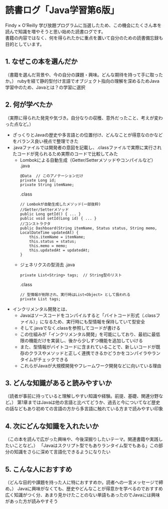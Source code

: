 # 読書ログ「Java学習第6版」

Findy × O’Reilly 学び放題プログラムに当選したため、この機会にたくさん本を読んで知識を増やそうと思い始めた読書ログです。  
書籍の内容ではなく、何を得られたかに重点を置いて自分のための読書備忘録も目的としています。

## 1. なぜこの本を選んだか
（書籍を選んだ背景や、今の自分の課題・興味。どんな期待を持って手に取ったか。）
rubyを経て静的型付け言語でオブジェクト指向の理解を深めるためJava学習中のため、Javaとは？の学習に選択

## 2. 何が学べたか
（実際に得られた発見や気づき。自分なりの収穫、意外だったこと、考えが変わった点など。）
- ざっくりとJavaの歴史や多言語との位置付け、どんなことが得意なのかなどをバランス良い視点で整理できた
- .javaファイルでは開発者の意図を記載し、.classファイルで実際に実行されたコードが見られるため実際のコードで比較してみた
  - Lombokによる自動生成（Getter/Setterメソッドやコンパイルなど）
    .java
    ```
    @Data  // このアノテーションだけ
    private Long id;
    private String itemName;
    ```
    .class
    ```
    // Lombokが自動生成したメソッド(一部抜粋)
    //Getter/Setterメソッド
    public Long getId() { ... }
    public void setId(Long id) { ... }
    //コンストラクタ
    public Dashboard(String itemName, Status status, String memo, LocalDateTime updatedAt) {
        this.itemName = itemName;
        this.status = status;
        this.memo = memo;
        this.updatedAt = updatedAt;
    }
    ```
  - ジェネリクスの型消去
    .java
    ```
    private List<String> tags;  // String型のリスト
    ```
    .class
    ```
    // 型情報が削除され、実行時はList<Object> として扱われる
    private List tags;
    ```
- インクリメンタル開発とは、
  - Javaはソースコードをコンパイルすると「バイトコード形式（.classファイル）」になるため、実行時にも型情報を保持していて型安全
  - そして.javaでなく.classを参照してコードが書ける
  - この仕組みが「インクリメンタル開発」を可能にしており、最初に最低限の機能だけを実装し、後から少しずつ機能を追加していける
  - また、型情報がバイトコードに含まれていることで、新しいコードが既存のクラスやメソッドと正しく連携できるかどうかをコンパイラやランタイムがチェックできる
  - これらがJavaが大規模開発やフレームワーク開発などに向いている理由

## 3. どんな知識があると読みやすいか
（読者が事前に持っていると理解しやすい知識や経験。前提、基礎、関連分野など。）
第1章まではJavaは他の言語と比べてどうか、過去と今についてなど歴史の話などもあり初めての言語の方から多言語に触れている方まで読みやすい印象

## 4. 次にどんな知識を入れたいか
（この本を読んで広がった興味や、今後深掘りしたいテーマ。関連書籍や実践したいことなど。）
「Javaはスクリプト型でもありランタイム型でもある」この部分の知識をさらに深めて言語化できるようになりたい
## 5. こんな人におすすめ
（どんな目的や課題を持った人に特におすすめか。読者への一言メッセージで締め。）
Javaに興味がなくても、歴史やどんなことが得意かを学べるのでおすすめ
広く知識がつく分、あまり見かけたことのない単語もあったのでJavaには興味があった方が読みやすそう